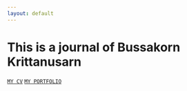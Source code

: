 ```yaml
---
layout: default
---
```


# This is a journal of Bussakorn Krittanusarn

[`MY CV`](https://bussakornkrit.github.io/bussajournal/CV) [`MY PORTFOLIO`](https://bussakornkrit.github.io/bussajournal/portfolio)
